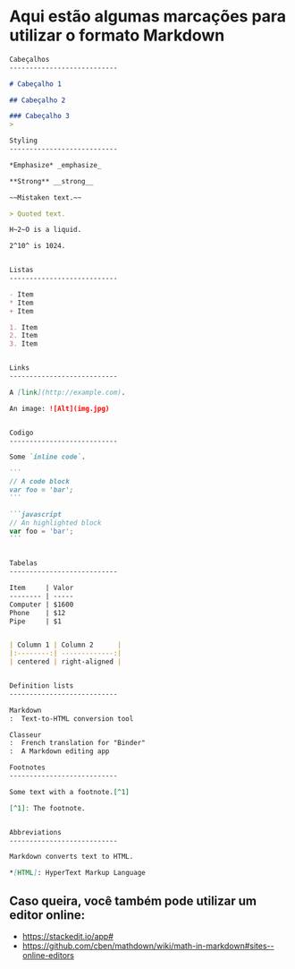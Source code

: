 # Aqui estão algumas marcações para utilizar o formato Markdown
````markdown
Cabeçalhos
---------------------------

# Cabeçalho 1

## Cabeçalho 2

### Cabeçalho 3
>

Styling
---------------------------

*Emphasize* _emphasize_

**Strong** __strong__

~~Mistaken text.~~

> Quoted text.

H~2~O is a liquid.

2^10^ is 1024.


Listas
---------------------------

- Item
* Item
+ Item

1. Item
2. Item
3. Item


Links
---------------------------

A [link](http://example.com).

An image: ![Alt](img.jpg)


Codigo
---------------------------

Some `inline code`.

```
// A code block
var foo = 'bar';
```

```javascript
// An highlighted block
var foo = 'bar';
```


Tabelas
---------------------------

Item     | Valor
-------- | -----
Computer | $1600
Phone    | $12
Pipe     | $1


| Column 1 | Column 2      |
|:--------:| -------------:|
| centered | right-aligned |


Definition lists
---------------------------

Markdown
:  Text-to-HTML conversion tool

Classeur
:  French translation for "Binder"
:  A Markdown editing app

Footnotes
---------------------------

Some text with a footnote.[^1]

[^1]: The footnote.


Abbreviations
---------------------------

Markdown converts text to HTML.

*[HTML]: HyperText Markup Language
````
## Caso queira, você também pode utilizar um editor online:
- https://stackedit.io/app#
- https://github.com/cben/mathdown/wiki/math-in-markdown#sites--online-editors
